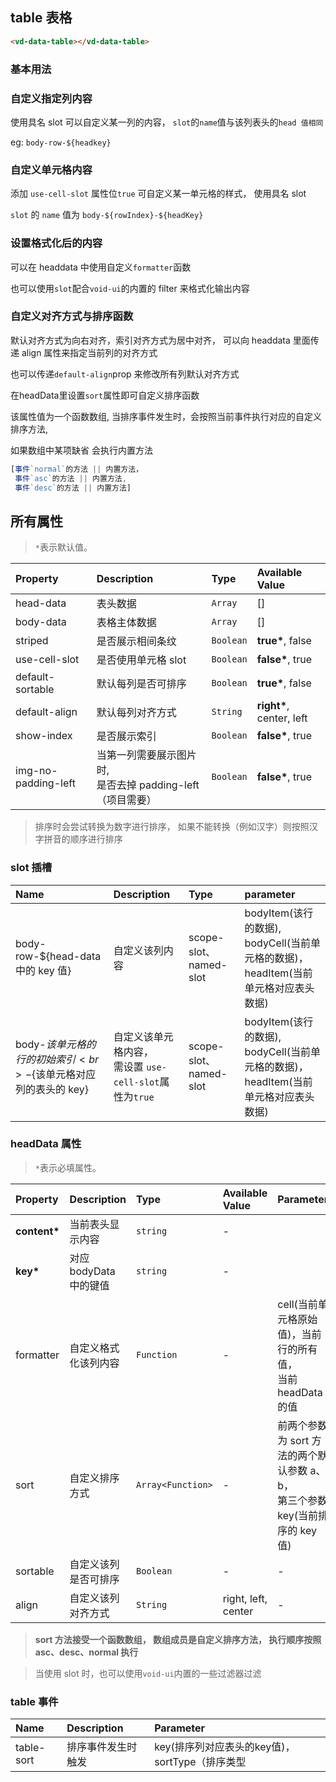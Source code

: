 ## table 表格

```html
<vd-data-table></vd-data-table>
```

### 基本用法

<!-- <example-board :component="TableBasic" :source="TableBasicSource"></example-board> -->

### 自定义指定列内容

使用具名 slot 可以自定义某一列的内容， `slot`的`name`值与该列表头的`head 值相同`

eg: `body-row-${headkey}`

<!-- <example-board :component="TableProps" :source="TablePropsSource"></example-board> -->

### 自定义单元格内容

添加 `use-cell-slot` 属性位`true` 可自定义某一单元格的样式， 使用具名 slot

`slot` 的 `name` 值为 `body-${rowIndex}-${headKey}`

<!-- <example-board :component="TableCellProps" :source="TableCellPropsSource"></example-board> -->

### 设置格式化后的内容

可以在 headdata 中使用自定义`formatter`函数

也可以使用`slot`配合`void-ui`的内置的 filter 来格式化输出内容

<!-- <example-board :component="TableFormatter" :source="TableFormatterSource"></example-board> -->

### 自定义对齐方式与排序函数

默认对齐方式为向右对齐，索引对齐方式为居中对齐， 可以向 headdata 里面传递 align 属性来指定当前列的对齐方式

也可以传递`default-align`prop 来修改所有列默认对齐方式

在headData里设置`sort`属性即可自定义排序函数

该属性值为一个函数数组, 当排序事件发生时，会按照当前事件执行对应的自定义排序方法,

如果数组中某项缺省 会执行内置方法
```javascript
[事件`normal`的方法 || 内置方法，
 事件`asc`的方法 || 内置方法,
 事件`desc`的方法 || 内置方法] 
```

<example-board :component="TableAlign" :source="TableAlignSource"></example-board>

## 所有属性

> `*`表示默认值。

| Property            | Description                                                  | Type      | Available Value           |
| :------------------ | :----------------------------------------------------------- | :-------- | :------------------------ |
| head-data           | 表头数据                                                     | `Array`   | []                        |
| body-data           | 表格主体数据                                                 | `Array`   | []                        |
| striped             | 是否展示相间条纹                                             | `Boolean` | **true\***, false         |
| use-cell-slot       | 是否使用单元格 slot                                          | `Boolean` | **false\***, true         |
| default-sortable    | 默认每列是否可排序                                           | `Boolean` | **true\***, false         |
| default-align       | 默认每列对齐方式                                             | `String`  | **right\***, center, left |
| show-index          | 是否展示索引                                                 | `Boolean` | **false\***, true         |
| img-no-padding-left | 当第一列需要展示图片时,<br>是否去掉 padding-left（项目需要） | `Boolean` | **false\***, true         |

> 排序时会尝试转换为数字进行排序， 如果不能转换（例如汉字）则按照汉字拼音的顺序进行排序

### slot 插槽

| Name                                                             | Description                                                | Type                   | parameter                                                                              |
| :--------------------------------------------------------------- | :--------------------------------------------------------- | :--------------------- | :------------------------------------------------------------------------------------- |
| body-row-${head-data 中的 key 值}                                | 自定义该列内容                                             | scope-slot、named-slot | bodyItem(该行的数据), bodyCell(当前单元格的数据)，<br>headItem(当前单元格对应表头数据) |
| body-${该单元格的行的初始索引}<br>-${该单元格对应列的表头的 key} | 自定义该单元格内容，<br>需设置 `use-cell-slot`属性为`true` | scope-slot、named-slot | bodyItem(该行的数据), bodyCell(当前单元格的数据)，<br>headItem(当前单元格对应表头数据) |

### headData 属性

> `*`表示必填属性。

| Property      | Description            | Type              | Available Value     | Parameter                                                             |
| :------------ | :--------------------- | :---------------- | :------------------ | :-------------------------------------------------------------------- |
| **content\*** | 当前表头显示内容       | `string`          | -                   |                                                                       |
| **key\***     | 对应 bodyData 中的键值 | `string`          | -                   |                                                                       |
| formatter     | 自定义格式化该列内容   | `Function`        | -                   | cell(当前单元格原始值)，当前行的所有值，<br>当前 headData 的值        |
| sort          | 自定义排序方式         | `Array<Function>` | -                   | 前两个参数为 sort 方法的两个默认参数 a、b，<br> 第三个参数key(当前排序的 key 值) |
| sortable      | 自定义该列是否可排序   | `Boolean`         | -                   | -                                                                     |
| align         | 自定义该列对齐方式     | `String`          | right, left, center | -                                                                     |

> **sort 方法接受一个函数数组， 数组成员是自定义排序方法， 执行顺序按照 asc、desc、normal 执行**

> 当使用 slot 时，也可以使用`void-ui`内置的一些过滤器过滤


### table 事件

| Name       | Description         | Parameter                                       |
| :--------- | :------------------ | :----------------------------------------------- |
| table-sort | 排序事件发生时触发  | key(排序列对应表头的key值)， sortType（排序类型  |

<script>
// import TableBasic from 'docs/examples/data/dataTable/basic/TableBasic';
// import TableBasicSource from 'docs/examples/data/dataTable/basic/TableBasic.txt';
// import TableProps from 'docs/examples/data/dataTable/props/TableProps';
// import TablePropsSource from 'docs/examples/data/dataTable/props/TableProps.txt';
// import TableCellProps from 'docs/examples/data/dataTable/cellProps/TableCellProps';
// import TableCellPropsSource from 'docs/examples/data/dataTable/cellProps/TableCellProps.txt';
// import TableFormatter from 'docs/examples/data/dataTable/formatter/TableFormatter';
// import TableFormatterSource from 'docs/examples/data/dataTable/formatter/TableFormatter.txt';
import TableAlign from 'docs/examples/data/dataTable/align/TableAlign';
import TableAlignSource from 'docs/examples/data/dataTable/align/TableAlign.txt';


export default {
  data() {
    return {
      // TableBasic,
      // TableBasicSource,
      // TableProps,
      // TablePropsSource,
      // TableCellProps,
      // TableCellPropsSource,
      // TableFormatter,
      // TableFormatterSource,
      TableAlign,
      TableAlignSource
    }
  }
}
</script>
